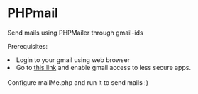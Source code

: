 # PHPmail
Send mails using PHPMailer through gmail-ids 

Prerequisites:
<li>Login to your gmail using web browser
<li>Go to <a href="https://www.google.com/settings/u/1/security/lesssecureapps">this link</a> and enable gmail access to less secure apps.
<br><br>
Configure mailMe.php and run it to send mails :)
